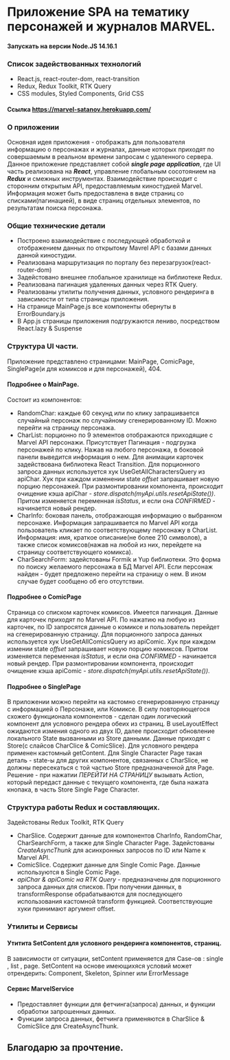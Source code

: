 # Приложение SPA на тематику персонажей и журналов MARVEL. 

#### Запускать на версии Node.JS 14.16.1
### Список задействованных технологий
- React.js, react-router-dom, react-transition
- Redux, Redux Toolkit, RTK Query
- CSS modules, Styled Components, Grid CSS

#### Ссылка https://marvel-satanov.herokuapp.com/

### О приложении
Основная идея приложения - отображать для пользователя информацию о персонажах и журналах, данные которых приходят по совершаемым в реальном времени запросам с удаленного сервера.
Данное приложение представляет собой **_single page application_**, где UI часть реализована на **_React_**, управление глобальным сосотоянием на **_Redux_** и смежных инструментах. Взаимодействие происходит с сторонним открытым API, предоставляемым киностудией Marvel. 
Информация может быть предоставлена в виде страниц со списками(пагинацией), в виде страниц отдельных элементов, по результатам поиска персонажа.

### Общие технические детали
- Построено взаимодействие с последующей обработкой и отображением данных по открытому Mavrel API с базами данных данной киностудии. 
- Реализована маршрутизация по порталу без перезагрузок(react-router-dom)
- Задейстовано внешнее глобальное хранилище на библиотеке Redux. 
- Реализована пагинация удаленных данных через RTK Query.
- Реализованы утилиты получения данных, условного рендеринга в зависимости от типа страницы приложения.
- На странице MainPage.js все компоненты обернуты в ErrorBoundary.js
- В App.js страницы приложения подгружаются лениво, посредством React.lazy & Suspense

### Структура UI части.
Приложение представлено страницами: MainPage, ComicPage, SinglePage(и для комиксов и для персонажей), 404.
#### Подробнее о MainPage. 
Состоит из компонентов: 
- RandomChar: каждые 60 секунд или по клику запрашивается случайный персонаж по случайному сгенерированному ID. Можно перейти на страницу персонажа.
- CharList: порционно по 9 элементов отображаются приходящие c Marvel API персонажи. Присутствует Пагинация - подгрузка персонажей по клику. Нажав на любого персонажа, в боковой панели выведится информация о нем. Для анимации карточек задействована библиотека React Transition. 
Для порционного запроса данных используется хук UseGetAllCharactersQuery из apiChar. Хук при каждом изменении state _offset_ запрашивает новую порцию персонажей.
При размонтировании компонента, происходит очищение кэша apiChar - _store.dispatch(myApi.utils.resetApiState())_. Притом изменяется переменная _isStatus_, и если она _CONFIRMED_ - начинается новый рендер.
- CharInfo: боковая панель, отображающая информацию о выбранном персонаже. Информация запрашивается по Marvel API когда пользователь кликает по соответствующему персонажу в CharList. Информация: имя, краткое описание(не более 210 символов), а также список комиксов(нажав на любой из них, перейдете на страницу соответствующего комикса).
- CharSearchForm: задейстованы Formik и Yup библиотеки. Это форма по поиску желаемого персонажа в БД Marvel API. Если персонаж найден - будет предложено перейти на страницу о нем. В ином случае будет сообщено об его отсутствии. 
#### Подробнее о ComicPage
Страница со списком карточек комиксов. Имеется пагинация. Данные для карточек приходят по Marvel API. По нажатию на любую из карточек, по ID запросятся данные о комиксе и пользователь перейдет на сгенерированную страницу.
Для порционного запроса данных используется хук UseGetAllComicsQuery из apiComic. Хук при каждом измении state _offset_ запрашивает новую порцию комиксов. Притом изменяется переменная _isStatus_, и если она _CONFIRMED_ - начинается новый рендер.
При размонтировании компонента, происходит очищение кэша apiComic - _store.dispatch(myApi.utils.resetApiState())_.
#### Подробнее о SinglePage
В приложении можно перейти на кастомно сгенерированную страницу с информацией о Персонаже, или Комиксе. В силу повторяющегося схожего функционала компонентов - сделан один логический компонент для условного рендера обеих из страниц.
В useLayoutEffect ожидаются измения одного из двух ID, далее происходит обновление локального State вызванными из Store данными. 
Данные приходят с Store(с слайсов CharClice & ComicSlice). Для условного рендера применен кастомный getContent.
Для Single Character Page такая деталь - state-ы для других компонентов, связанных с CharSlice, не должны пересекаться с той частью Store предназначенной для Page. 
Решение - при нажатии _ПЕРЕЙТИ НА СТРАНИЦУ_ вызывать Action, который передаст данные с текущего компонента, где была нажата кнопака, в часть Store Single Page Character.

### Структура работы Redux и составляющих.
Задейстованы Redux Toolkit, RTK Query
- CharSlice. Содержит данные для компонентов CharInfo, RandomChar, CharSearchForm, а также для Single Character Page. Задейстованы _CreateAsyncThunk_ для асинхронных запросов по ID или Name к Marvel API. 
- ComicSlice. Содержит данные для Single Comic Page. Данные используются в Single Comic Page.
- _apiChar & apiComic на RTK Query_ - предназначены для порционного запроса данных для списков. При получении данных, в transformResponse обрабатываются для последующего использования кастомной transform функцией. Соответствующие хуки принимают аргумент offset.
### Утилиты и Сервисы
#### Утитита SetContent для условного рендеринга компонентов, страниц.
В зависимости от ситуации, setContent применяется для Case-ов : single , list , page. SetContent на основе имеющихяся условий может отрендерить: Component, Skeleton, Spinner или ErrorMessage 
#### Сервис MarvelService 
- Предоставляет функции для фетчинга(запроса) данных, и функции обработки запрошенных данных. 
- Функции запроса данных, фетчинга применяются в CharSlice & ComicSlice для CreateAsyncThunk.

## Благодарю за прочтение.
